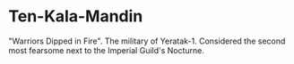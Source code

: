 # Ten-Kala-Mandin

"Warriors Dipped in Fire". The military of Yeratak-1. Considered the second most fearsome next to the Imperial Guild's Nocturne.

